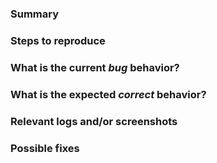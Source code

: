 <!---
Please read this!

Before opening a new issue, make sure to search for keywords in the issues
filtered by the "bug" label:

- https://gitlab.com/tengkuizdihar/competitive-fps/issues?label_name%5B%5D=bug

and verify the issue you're about to submit isn't a duplicate.
--->

### Summary

<!-- Summarize the bug encountered concisely. -->

### Steps to reproduce

<!-- 
Describe how one can reproduce the issue - this is very important. Please use an ordered list. For example,

1. Create a new project
2. Do something
3. Look at a specific pixel on the screen, behavior not as expected
-->

### What is the current *bug* behavior?

<!-- Describe what actually happens. -->

### What is the expected *correct* behavior?

<!-- Describe what you should see instead. -->

### Relevant logs and/or screenshots

<!-- Paste any relevant logs - please use code blocks (```) to format console output, logs, and code
 as it's tough to read otherwise. -->

### Possible fixes

<!-- 
If you can, link to the line of code that might be responsible for the problem. 
If you can't, it's perfectly acceptable to just say, "No known fix yet".
-->